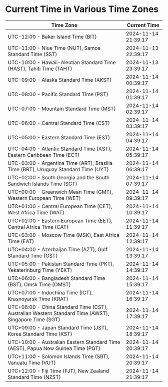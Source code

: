 # Current Time in Various Time Zones

| Time Zone | Current Time |
|-----------|--------------|
| UTC-12:00 - Baker Island Time (BIT) | 2024-11-14 21:39:17 |
| UTC-11:00 - Niue Time (NUT), Samoa Standard Time (SST) | 2024-11-13 22:39:17 |
| UTC-10:00 - Hawaii-Aleutian Standard Time (HAST), Tahiti Time (TAHT) | 2024-11-13 23:39:17 |
| UTC-09:00 - Alaska Standard Time (AKST) | 2024-11-14 00:39:17 |
| UTC-08:00 - Pacific Standard Time (PST) | 2024-11-14 01:39:17 |
| UTC-07:00 - Mountain Standard Time (MST) | 2024-11-14 02:39:17 |
| UTC-06:00 - Central Standard Time (CST) | 2024-11-14 03:39:17 |
| UTC-05:00 - Eastern Standard Time (EST) | 2024-11-14 04:39:17 |
| UTC-04:00 - Atlantic Standard Time (AST), Eastern Caribbean Time (ECT) | 2024-11-14 05:39:17 |
| UTC-03:00 - Argentina Time (ART), Brasília Time (BRT), Uruguay Standard Time (UYT) | 2024-11-14 06:39:17 |
| UTC-02:00 - South Georgia and the South Sandwich Islands Time (SGT) | 2024-11-14 07:39:17 |
| UTC±00:00 - Greenwich Mean Time (GMT), Western European Time (WET) | 2024-11-14 09:39:17 |
| UTC+01:00 - Central European Time (CET), West Africa Time (WAT) | 2024-11-14 10:39:17 |
| UTC+02:00 - Eastern European Time (EET), Central Africa Time (CAT) | 2024-11-14 11:39:17 |
| UTC+03:00 - Moscow Time (MSK), East Africa Time (EAT) | 2024-11-14 12:39:17 |
| UTC+04:00 - Azerbaijan Time (AZT), Gulf Standard Time (GST) | 2024-11-14 13:39:17 |
| UTC+05:00 - Pakistan Standard Time (PKT), Yekaterinburg Time (YEKT) | 2024-11-14 14:39:17 |
| UTC+06:00 - Bangladesh Standard Time (BST), Omsk Time (OMST) | 2024-11-14 15:39:17 |
| UTC+07:00 - Indochina Time (ICT), Krasnoyarsk Time (KRAT) | 2024-11-14 16:39:17 |
| UTC+08:00 - China Standard Time (CST), Australian Western Standard Time (AWST), Singapore Time (SGT) | 2024-11-14 17:39:17 |
| UTC+09:00 - Japan Standard Time (JST), Korea Standard Time (KST) | 2024-11-14 18:39:17 |
| UTC+10:00 - Australian Eastern Standard Time (AEST), Papua New Guinea Time (PGT) | 2024-11-14 20:39:17 |
| UTC+11:00 - Solomon Islands Time (SBT), Vanuatu Time (VUT) | 2024-11-14 20:39:17 |
| UTC+12:00 - Fiji Time (FJT), New Zealand Standard Time (NZST) | 2024-11-14 21:39:17 |
